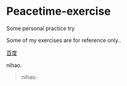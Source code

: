 # Peacetime-exercise
Some personal practice try

Some of my exercises are for reference only..

<a href="www.baidu.com">百度</a>

nihao.
>nihao.
